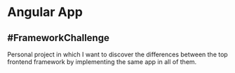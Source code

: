 # Angular App

## #FrameworkChallenge
Personal project in which I want to discover the differences between the top frontend framework by implementing the same app in all of them.
